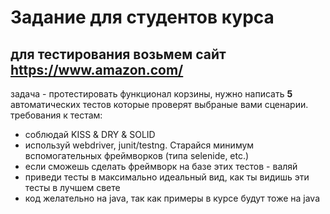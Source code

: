 # Задание для студентов курса

## для тестирования возьмем сайт https://www.amazon.com/
задача - протестировать функционал корзины, нужно написать **5** автоматических тестов которые проверят выбраные вами сценарии.
требования к тестам:
 - соблюдай KISS & DRY & SOLID
 - используй webdriver, junit/testng. Старайся минимум вспомогательных фреймворков (типа selenide, etc.)
 - если сможешь сделать фреймворк на базе этих тестов - валяй
 - приведи тесты в максимально идеальный вид, как ты видишь эти тесты в лучшем свете
 - код желательно на java, так как примеры в курсе будут тоже на java
